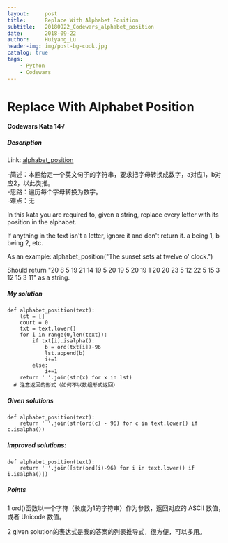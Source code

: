 ```yaml
---
layout:     post
title:      Replace With Alphabet Position
subtitle:   20180922_Codewars_alphabet_position
date:       2018-09-22
author:     Huiyang_Lu
header-img: img/post-bg-cook.jpg
catalog: true
tags:
    - Python
    - Codewars
---
```

# Replace With Alphabet Position
#### Codewars Kata 14√
##### Description
Link: [alphabet_position](https://www.codewars.com/kata/546f922b54af40e1e90001da) 
  
-简述：本题给定一个英文句子的字符串，要求把字母转换成数字，a对应1，b对应2，以此类推。  
-思路：遍历每个字母转换为数字。  
-难点：无  
  
In this kata you are required to, given a string, replace every letter with its position in the alphabet.

If anything in the text isn't a letter, ignore it and don't return it.
a being 1, b being 2, etc.

As an example:
	alphabet_position("The sunset sets at twelve o' clock.")    
    
Should return "20 8 5 19 21 14 19 5 20 19 5 20 19 1 20 20 23 5 12 22 5 15 3 12 15 3 11" as a string.
  
##### My solution  
    def alphabet_position(text):
        lst = []
        court = 0
        txt = text.lower()
        for i in range(0,len(text)):
            if txt[i].isalpha():
                b = ord(txt[i])-96
                lst.append(b)
                i+=1
            else:
                i+=1
        return ' '.join(str(x) for x in lst) 
      # 注意返回的形式（如何不以数组形式返回）
  
##### Given solutions  
    def alphabet_position(text):
        return ' '.join(str(ord(c) - 96) for c in text.lower() if c.isalpha())

##### Improved solutions:
    def alphabet_position(text):
        return ' '.join([str(ord(i)-96) for i in text.lower() if i.isalpha()])

##### Points
1 ord()函数以一个字符（长度为1的字符串）作为参数，返回对应的 ASCII 数值，或者 Unicode 数值。
  
2 given solution的表达式是我的答案的列表推导式，很方便，可以多用。
  